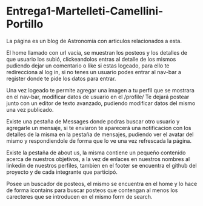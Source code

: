 # Entrega1-Martelleti-Camellini-Portillo

La página es un blog de Astronomía con articulos relacionados a esta.

El home llamado con url vacia, se muestran los posteos y los detalles de que usuario los subió, clickeandolos entras al detalle de los mismos pudiendo dejar un comentario o like si estas logeado, para ello te redirecciona al log in, si no tenes un usuario podes entrar al nav-bar a register donde te pide los datos para entrar.

Una vez logeado te permite agregar una imagen a tu perfil que se mostrara en el nav-bar, modificar datos de usuario en el /profile/
Te dejará postear junto con un editor de texto avanzado, pudiendo modificar datos del mismo una vez publicado.

Existe una pestaña de Messages donde podras buscar otro usuario y agregarle un mensaje, si te enviaron te aparecerá una notificacion con los detalles de la misma en la pestaña de mensajes, pudiendo ver el avatar del mismo y respondiendole de forma que lo ve una vez refrescada la página.

Existe la pestaña de about us, la misma contiene un pequeño contenido acerca de nuestros objetivos, a la vez de enlaces en nuestros nombres al linkedin de nuestros perfiles, tambien en el footer se encuentra el github del proyecto y de cada integrante que participó.

Posee un buscador de posteos, el mismo se encuentra en el home y lo hace de forma icontains para buscar posteos que contengan al menos los carecteres que se introducen en el mismo form de search.
